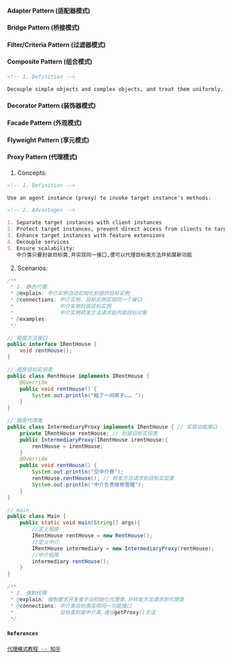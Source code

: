 #### Adapter Pattern (适配器模式)

#### Bridge Pattern (桥接模式)

#### Filter/Criteria Pattern (过滤器模式)

#### Composite Pattern (组合模式)

```markdown
<!-- 1. Definition -->

Decouple simple objects and complex objects, and treat them uniformly.
```

#### Decorator Pattern (装饰器模式)

#### Facade Pattern (外观模式)

#### Flyweight Pattern (享元模式)

#### Proxy Pattern (代理模式)

1. Concepts:

```markdown
<!-- 1. Definition -->

Use an agent instance (proxy) to invoke target instance's methods.
```

```markdown
<!-- 2. Advantages -->

1. Separate target instances with client instances
2. Protect target instances, prevent direct access from clients to targets
3. Enhance target instances with feature extensions
4. Decouple services
5. Ensure scalability:
   中介类只要封装目标类,并实现同一接口,便可以代理目标类方法并拓展新功能
```

2. Scenarios:

```java
/**
 * 1. 静态代理:
 * @explain: 中介实例自动初始化封装的目标实例
 * @connections: 中介实例、目标实例实现同一个接口
 *               中介实例封装目标实例
 *               中介实例转发方法请求到内部目标对象
 * @examples:
 */

// 租房方法接口
public interface IRentHouse {
    void rentHouse();
}

// 租房目标实现类
public class RentHouse implements IRentHouse {
    @Override
    public void rentHouse() {
        System.out.println("租了一间房子。。。");
    }
}

// 租房代理类
public class IntermediaryProxy implements IRentHouse { // 实现功能接口
    private IRentHouse rentHouse; // 封装目标实现类
    public IntermediaryProxy(IRentHouse irentHouse){
        rentHouse = irentHouse;
    }
    @Override
    public void rentHouse() {
        System.out.println("交中介费");
        rentHouse.rentHouse(); // 转发方法请求到目标实现类
        System.out.println("中介负责维修管理");
    }
}

// main
public class Main {
    public static void main(String[] args){
        //定义租房
        IRentHouse rentHouse = new RentHouse();
        //定义中介
        IRentHouse intermediary = new IntermediaryProxy(rentHouse);
        //中介租房
        intermediary.rentHouse();
    }
}
```

```java
/**
 * 2. 强制代理
 * @explain: 强制要求开发者手动初始化代理类,并转发方法请求到代理类
 * @connections: 中介类目标类实现同一功能接口
 *               目标类封装中介类,通过getProxy()方法
 */
```

#### `References`

[`代理模式教程 -- 知乎`](https://zhuanlan.zhihu.com/p/72644638)
